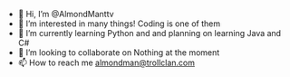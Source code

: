 - 👋 Hi, I’m @AlmondManttv
- 👀 I’m interested in many things! Coding is one of them
- 🌱 I’m currently learning Python and and planning on learning Java and C#
- 💞️ I’m looking to collaborate on Nothing at the moment
- 📫 How to reach me almondman@trollclan.com

<!---
AlmondManttv/AlmondManttv is a ✨ special ✨ repository because its `README.md` (this file) appears on your GitHub profile.
You can click the Preview link to take a look at your changes.
--->
